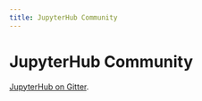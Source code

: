 ```yaml
---
title: JupyterHub Community
---
```


# JupyterHub Community

[JupyterHub on Gitter](https://gitter.im/jupyterhub/jupyterhub).

